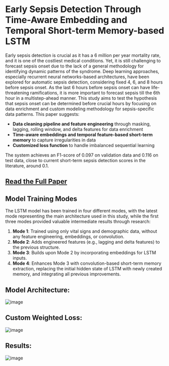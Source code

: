 # Early Sepsis Detection Through Time-Aware Embedding and Temporal Short-term Memory-based LSTM
Early sepsis detection is crucial as it has a 6 million per year mortality rate, and it is one of the costliest medical conditions. Yet, it is still challenging to forecast sepsis onset due to the lack of a general methodology for identifying dynamic patterns of the syndrome. Deep learning approaches, especially recurrent neural networks-based architectures, have been explored for automatic sepsis detection, considering fixed 4, 6, and 8 hours before sepsis onset. As the last 6 hours before sepsis onset can have life-threatening ramifications, it is more important to forecast sepsis till the 6th hour in a multistep-ahead manner. This study aims to test the hypothesis that sepsis onset can be determined before crucial hours by focusing on data enrichment and custom modeling methodology for sepsis-specific data patterns. This paper suggests: 
- **Data cleaning pipeline and feature engineering** through masking, lagging, rolling window, and delta features for data enrichment
- **Time-aware embeddings and temporal feature-based short-term memory** to capture irregularities in data
- **Customized loss function** to handle imbalanced sequential learning

The system achieves an F1-score of 0.097 on validation data and 0.116 on test data, close to current short-term sepsis detection scores in the literature, around 0.1.

## [Read the Full Paper](./docs/Early%20Sepsis%20Detection%20Through%20Time-Aware%20Embedding%20and%20Temporal%20Short-term%20Memory-based%20LSTM%20.pdf)

## Model Training Modes
The LSTM model has been trained in four different modes, with the latest mode representing the main architecture used in this study, while the first three modes provided valuable intermediate results through research:

1. **Mode 1**: Trained using only vital signs and demographic data, without any feature engineering, embeddings, or convolution.
2. **Mode 2**: Adds engineered features (e.g., lagging and delta features) to the previous structure.
3. **Mode 3**: Builds upon Mode 2 by incorporating embeddings for LSTM inputs.
4. **Mode 4**: Enhances Mode 3 with convolution-based short-term memory extraction, replacing the initial hidden state of LSTM with newly created memory, and integrating all previous improvements.

## Model Architecture:
![image](https://github.com/user-attachments/assets/6a7a0bb1-f4dd-4066-b4a0-9ed19d322d02)

## Custom Weighted Loss:
![image](https://github.com/user-attachments/assets/5b7365be-7341-4095-bae0-885ce88a5c7a)

## Results:
![image](https://github.com/user-attachments/assets/4cb590c3-da81-4866-9220-c14ea8b5cace)
